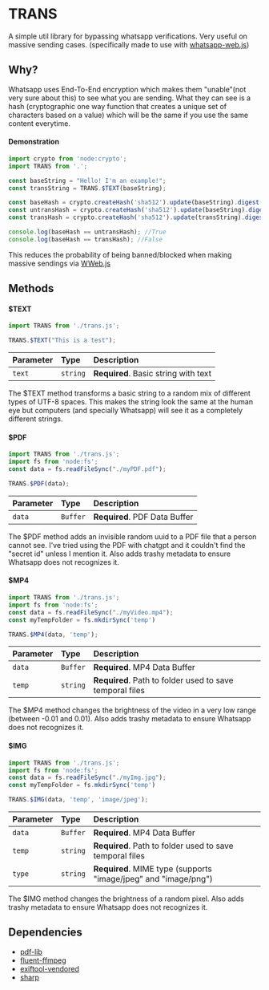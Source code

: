 
# TRANS

A simple util library for bypassing whatsapp verifications. Very useful on massive sending cases. (specifically made to use with [whatsapp-web.js](https://wwebjs.dev/))



## Why?

Whatsapp uses End-To-End encryption which makes them "unable"(not very sure about this) to see what you are sending. What they can see is a hash (cryptographic one way function that creates a unique set of characters based on a value) which will be the same if you use the same content everytime. 

#### Demonstration

```js
import crypto from 'node:crypto';
import TRANS from '.';

const baseString = "Hello! I'm an example!";
const transString = TRANS.$TEXT(baseString);

const baseHash = crypto.createHash('sha512').update(baseString).digest("hex");
const untransHash = crypto.createHash('sha512').update(baseString).digest("hex");
const transHash = crypto.createHash('sha512').update(transString).digest("hex");

console.log(baseHash == untransHash); //True
console.log(baseHash == transHash); //False

```
This reduces the probability of being banned/blocked when making massive sendings via [WWeb.js](https://wwebjs.dev/)
## Methods

#### $TEXT

```js
import TRANS from './trans.js';

TRANS.$TEXT("This is a test");
```

| Parameter | Type     | Description                |
| :-------- | :------- | :------------------------- |
| `text` | `string` | **Required**. Basic string with text |

The $TEXT method transforms a basic string to a random mix of different types of UTF-8 spaces. This makes the string look the same at the human eye but computers (and specially Whatsapp) will see it as a completely different strings. 

#### $PDF

```js
import TRANS from './trans.js';
import fs from 'node:fs';
const data = fs.readFileSync("./myPDF.pdf");

TRANS.$PDF(data);
```

| Parameter | Type     | Description                       |
| :-------- | :------- | :-------------------------------- |
| `data`    | `Buffer` | **Required**. PDF Data Buffer     |

The $PDF method adds an invisible random uuid to a PDF file that a person cannot see. I've tried using the PDF with chatgpt and it couldn't find the "secret id" unless I mention it.
Also adds trashy metadata to ensure Whatsapp does not recognizes it.

#### $MP4

```js
import TRANS from './trans.js';
import fs from 'node:fs';
const data = fs.readFileSync("./myVideo.mp4");
const myTempFolder = fs.mkdirSync('temp')

TRANS.$MP4(data, 'temp');
```

| Parameter | Type     | Description                       |
| :-------- | :------- | :-------------------------------- |
| `data`    | `Buffer` | **Required**. MP4 Data Buffer     |
| `temp`    | `string` | **Required**. Path to folder used to save temporal files     |

The $MP4 method changes the brightness of the video in a very low range (between -0.01 and 0.01). Also adds trashy metadata to ensure Whatsapp does not recognizes it.

#### $IMG

```js
import TRANS from './trans.js';
import fs from 'node:fs';
const data = fs.readFileSync("./myImg.jpg");
const myTempFolder = fs.mkdirSync('temp')

TRANS.$IMG(data, 'temp', 'image/jpeg');
```

| Parameter | Type     | Description                       |
| :-------- | :------- | :-------------------------------- |
| `data`    | `Buffer` | **Required**. MP4 Data Buffer     |
| `temp`    | `string` | **Required**. Path to folder used to save temporal files     |
| `type`    | `string` | **Required**. MIME type (supports "image/jpeg" and "image/png")  |


The $IMG method changes the brightness of a random pixel. Also adds trashy metadata to ensure Whatsapp does not recognizes it.

## Dependencies

- [pdf-lib](https://www.npmjs.com/search?q=pdf-lib)
- [fluent-ffmpeg](https://www.npmjs.com/package/fluent-ffmpeg)
- [exiftool-vendored](https://www.npmjs.com/package/exiftool-vendored)
- [sharp](https://www.npmjs.com/package/sharp)